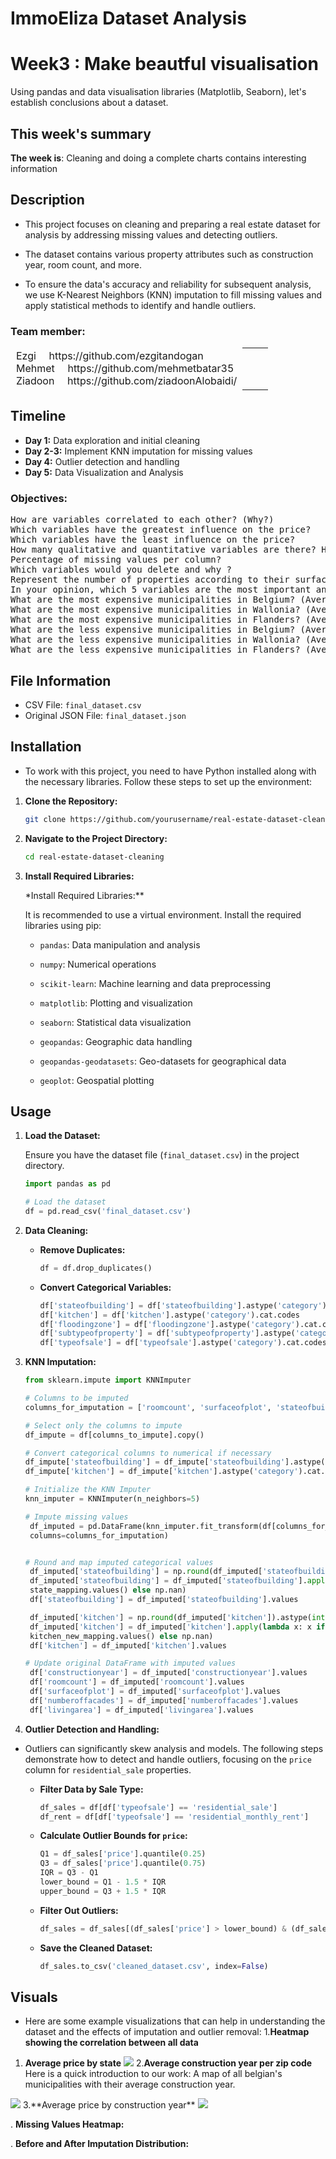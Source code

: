 # ImmoEliza Dataset Analysis

# Week3 : Make beautful visualisation
Using pandas and data visualisation libraries (Matplotlib, Seaborn), let's establish conclusions about a dataset.

## This week's summary

**The week is**: Cleaning and doing a complete charts contains interesting information  

## Description

- This project focuses on cleaning and preparing a real estate dataset for analysis by addressing missing values and detecting outliers.

- The dataset contains various property attributes such as construction year, room count, and more.

- To ensure the data's accuracy and reliability for subsequent analysis, we use K-Nearest Neighbors (KNN) imputation to fill missing values and apply statistical methods to identify and handle outliers.


### Team member:  

<table style="width: 100%;" >
<tbody>
<tr>
<td style="border: 1px solid #ffffff00" width="90%">
Ezgi <img src="https://raw.githubusercontent.com/Joffreybvn/challenge-collecting-data/master/docs/arrow.svg" width="12"> https://github.com/ezgitandogan <br>
Mehmet <img src="https://raw.githubusercontent.com/Joffreybvn/challenge-collecting-data/master/docs/arrow.svg" width="12"> https://github.com/mehmetbatar35 <br>
Ziadoon <img src="https://raw.githubusercontent.com/Joffreybvn/challenge-collecting-data/master/docs/arrow.svg" width="12"> https://github.com/ziadoonAlobaidi/
</td>
<td>

</td>
</tr>
</tbody>
</table>

## Timeline

- **Day 1:** Data exploration and initial cleaning
- **Day 2-3:** Implement KNN imputation for missing values
- **Day 4:** Outlier detection and handling
- **Day 5:** Data Visualization and Analysis

### Objectives:
<pre>
How are variables correlated to each other? (Why?)
Which variables have the greatest influence on the price?
Which variables have the least influence on the price?
How many qualitative and quantitative variables are there? How would you transform these values into numerical values?
Percentage of missing values per column?
Which variables would you delete and why ?
Represent the number of properties according to their surface using a histogram.
In your opinion, which 5 variables are the most important and why?
What are the most expensive municipalities in Belgium? (Average price, median price, price per square meter)
What are the most expensive municipalities in Wallonia? (Average price, median price, price per square meter)
What are the most expensive municipalities in Flanders? (Average price, median price, price per square meter)
What are the less expensive municipalities in Belgium? (Average price, median price, price per square meter)
What are the less expensive municipalities in Wallonia? (Average price, median price, price per square meter)
What are the less expensive municipalities in Flanders? (Average price, median price, price per square meter)
</pre>


## File Information

- CSV File: `final_dataset.csv`
- Original JSON File: `final_dataset.json`

## Installation

- To work with this project, you need to have Python installed along with the necessary libraries. Follow these steps to set up the environment:

1. **Clone the Repository:**

   ```bash
   git clone https://github.com/yourusername/real-estate-dataset-cleaning.git
   ```

2. **Navigate to the Project Directory:**

   ```bash
   cd real-estate-dataset-cleaning
   ```

3. **Install Required Libraries:**

   \*Install Required Libraries:\*\*

   It is recommended to use a virtual environment. Install the required libraries using pip:

   - `pandas`: Data manipulation and analysis

   - `numpy`: Numerical operations

   - `scikit-learn`: Machine learning and data preprocessing

   - `matplotlib`: Plotting and visualization

   - `seaborn`: Statistical data visualization

   - `geopandas`: Geographic data handling

   - `geopandas-geodatasets`: Geo-datasets for geographical data

   - `geoplot`: Geospatial plotting

## Usage

1. **Load the Dataset:**

   Ensure you have the dataset file (`final_dataset.csv`) in the project directory.

   ```python
   import pandas as pd

   # Load the dataset
   df = pd.read_csv('final_dataset.csv')
   ```

2. **Data Cleaning:**

   - **Remove Duplicates:**

     ```python
     df = df.drop_duplicates()
     ```

   - **Convert Categorical Variables:**

     ```python
     df['stateofbuilding'] = df['stateofbuilding'].astype('category').cat.codes
     df['kitchen'] = df['kitchen'].astype('category').cat.codes
     df['floodingzone'] = df['floodingzone'].astype('category').cat.codes
     df['subtypeofproperty'] = df['subtypeofproperty'].astype('category').cat.codes
     df['typeofsale'] = df['typeofsale'].astype('category').cat.codes
     ```

3. **KNN Imputation:**

   ```python
   from sklearn.impute import KNNImputer

   # Columns to be imputed
   columns_for_imputation = ['roomcount', 'surfaceofplot', 'stateofbuilding', 'numberoffacades', 'livingarea', 'bedroomcount', 'bathroomcount', 'constructionyear', 'price', 'kitchen']

   # Select only the columns to impute
   df_impute = df[columns_to_impute].copy()

   # Convert categorical columns to numerical if necessary
   df_impute['stateofbuilding'] = df_impute['stateofbuilding'].astype('category').cat.codes
   df_impute['kitchen'] = df_impute['kitchen'].astype('category').cat.codes

   # Initialize the KNN Imputer
   knn_imputer = KNNImputer(n_neighbors=5)

   # Impute missing values
    df_imputed = pd.DataFrame(knn_imputer.fit_transform(df[columns_for_imputation]),
    columns=columns_for_imputation)


   # Round and map imputed categorical values
    df_imputed['stateofbuilding'] = np.round(df_imputed['stateofbuilding']).astype(int)
    df_imputed['stateofbuilding'] = df_imputed['stateofbuilding'].apply(lambda x: x if x in
    state_mapping.values() else np.nan)
    df['stateofbuilding'] = df_imputed['stateofbuilding'].values

    df_imputed['kitchen'] = np.round(df_imputed['kitchen']).astype(int)
    df_imputed['kitchen'] = df_imputed['kitchen'].apply(lambda x: x if x in
    kitchen_new_mapping.values() else np.nan)
    df['kitchen'] = df_imputed['kitchen'].values

   # Update original DataFrame with imputed values
    df['constructionyear'] = df_imputed['constructionyear'].values
    df['roomcount'] = df_imputed['roomcount'].values
    df['surfaceofplot'] = df_imputed['surfaceofplot'].values
    df['numberoffacades'] = df_imputed['numberoffacades'].values
    df['livingarea'] = df_imputed['livingarea'].values
   ```

4. **Outlier Detection and Handling:**

- Outliers can significantly skew analysis and models. The following steps demonstrate how to detect and handle outliers, focusing on the `price` column for `residential_sale` properties.

  - **Filter Data by Sale Type:**

    ```python
    df_sales = df[df['typeofsale'] == 'residential_sale']
    df_rent = df[df['typeofsale'] == 'residential_monthly_rent']
    ```

  - **Calculate Outlier Bounds for `price`:**

    ```python
    Q1 = df_sales['price'].quantile(0.25)
    Q3 = df_sales['price'].quantile(0.75)
    IQR = Q3 - Q1
    lower_bound = Q1 - 1.5 * IQR
    upper_bound = Q3 + 1.5 * IQR
    ```

  - **Filter Out Outliers:**

    ```python
    df_sales = df_sales[(df_sales['price'] > lower_bound) & (df_sales['price'] < upper_bound)]
    ```

  - **Save the Cleaned Dataset:**

    ```python
    df_sales.to_csv('cleaned_dataset.csv', index=False)
    ```

## Visuals

- Here are some example visualizations that can help in understanding the dataset and the effects of imputation and outlier removal:
1.**Heatmap showing the correlation between all data**
1. **Average price by state**
   <img src="https://github.com/ziadoonAlobaidi/immoMeZgZd/blob/main/image.png">
2.**Average construction year per zip code**
   Here is a quick introduction to our work: A map of all belgian's municipalities with their average construction year. 
  <img src="https://github.com/ziadoonAlobaidi/immoMeZgZd/blob/main/Untitled.png">
3.**Average price by construction year**
   <img src="https://github.com/ziadoonAlobaidi/immoMeZgZd/blob/main/22.png">
   
. **Missing Values Heatmap:**

. **Before and After Imputation Distribution:**


